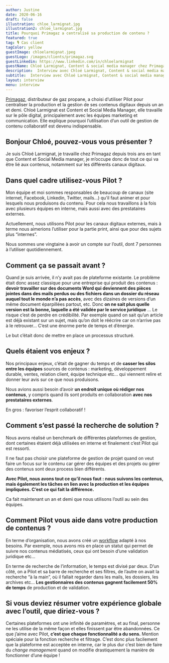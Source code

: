 ```yaml
---
author: Justine
date: 2020-06-16
draft: false
illustration: chloe_larmignat.jpg
illustration2: chloe_larmignat.jpg
title: Pourquoi Primagaz a centralisé sa production de contenu ?
featured: true
tag: 🎙 Cas client
tagColor: yellow
guestImage: chloelarmignat.jpeg
guestLogo: /images/clients/primagaz.svg
guestLinkedin: https://www.linkedin.com/in/chloelarmignat
guestName: Chloé Larmignat, Content & social media manager chez Primagaz France
description:  Interview avec Chloé Larmignat, Content & social media manager chez Primagaz France.
subtitle:  Interview avec Chloé Larmignat, Content & social media manager chez Primagaz France.
layout: interview
menu: interview
---
```

[Primagaz](https://www.primagaz.fr/), distributeur de gaz propane, a choisi d’utiliser Pilot pour centraliser la production et la gestion de ses contenus digitaux depuis un an et demi. 
Chloé Larmignat est Content et Social Media Manager, elle travaille sur le pôle digital, principalement avec les équipes marketing et communication. 
Elle explique pourquoi l’utilisation d’un outil de gestion de contenu collaboratif est devenu indispensable.

## Bonjour Chloé, pouvez-vous vous présenter ?

Je suis Chloé Larmignat, je travaille chez Primagaz depuis trois ans en tant que Content et Social Media manager, je m’occupe donc de tout ce qui va être lié aux contenus, notamment sur les différents canaux digitaux.

## Dans quel cadre utilisez-vous Pilot ?

Mon équipe et moi sommes responsables de beaucoup de canaux (site internet, Facebook, Linkedin, Twitter, mails…) qu’il faut animer et pour lesquels nous produisons du contenu. Pour cela nous travaillons à la fois avec plusieurs équipes en interne, mais aussi avec des prestataires externes.

Actuellement, nous utilisons Pilot pour les canaux digitaux externes, mais à terme nous aimerions l’utiliser pour la partie print, ainsi que pour des sujets plus “internes”.

Nous sommes une vingtaine à avoir un compte sur l’outil, dont 7 personnes à l’utiliser quotidiennement.

## Comment ça se passait avant ?

Quand je suis arrivée, il n’y avait pas de plateforme existante. Le problème était donc assez classique pour une entreprise qui produit des contenus : **devoir travailler sur des documents Word qui deviennent des pièces jointes dans des mails perdus ou des fichiers dans un dossier du réseau auquel tout le monde n’a pas accès**, avec des dizaines de versions d’un même document éparpillées partout, etc. Donc **on ne sait plus quelle version est la bonne, laquelle a été validée par le service juridique** … Le risque c’est de perdre en crédibilité. Par exemple quand on sait qu’un article est déjà existant sur un sujet, mais qu’on doit le réécrire car on n’arrive pas à le retrouver… C’est une énorme perte de temps et d’énergie.

Le but c’était donc de mettre en place un processus structuré.

## Quels étaient vos enjeux ?

Nos principaux enjeux, c’était de gagner du temps et de **casser les silos entre les équipes** sources de contenus : marketing, développement durable, ventes, relation client, équipe technique etc… qui viennent relire et donner leur avis sur ce que nous produisons.

Nous avions aussi besoin d’avoir **un endroit unique où rédiger nos contenus**, y compris quand ils sont produits en collaboration **avec nos prestataires externes**.

En gros : favoriser l’esprit collaboratif !

## Comment s’est passé la recherche de solution ?

Nous avons réalisé un benchmark de différentes plateformes de gestion, dont certaines étaient déjà utilisées en interne et finalement c’est Pilot qui est ressorti. 

Il ne faut pas choisir une plateforme de gestion de projet quand on veut faire un focus sur le contenu car gérer des équipes et des projets ou gérer des contenus sont deux process bien différents.

**Avec Pilot, nous avons tout ce qu’il nous faut : nous suivons les contenus, mais également les tâches en lien avec la production et les équipes impliquées. C’est ce qui fait la différence.**

Ca fait maintenant un an et demi que nous utilisons l’outil au sein des équipes.

## Comment Pilot vous aide dans votre production de contenus ?

En terme d’organisation, nous avons créé un [workflow](https://www.pilot.pm/fr/blog/content-workflow/) adapté à nos besoins. Par exemple, nous avons mis en place un statut qui permet de suivre nos contenus médiatisés, ceux qui ont besoin d’une validation juridique etc…

En terme de recherche de l’information, le temps est divisé par deux. D’un côté, on a Pilot et sa barre de recherche et ses filtres, de l’autre on avait la recherche “à la main”, où il fallait regarder dans les mails, les dossiers, les archives etc… **Les gestionnaires des contenus gagnent facilement 50% de temps** de production et de validation.

## Si vous deviez résumer votre expérience globale avec l’outil, que diriez-vous ?

Certaines plateformes ont une infinité de paramètres, et au final, personne ne les utilise de la même façon et elles finissent par être abandonnées. Ce que j’aime avec Pilot, **c’est que chaque fonctionnalité a du sens.** Mention spéciale pour la fonction recherche et filtrage. C’est donc plus facilement que la plateforme est acceptée en interne, car le plus dur c’est bien de faire du *change management* quand on modifie drastiquement la manière de fonctionner d’une équipe !
